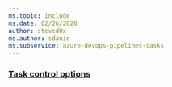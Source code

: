 ```yaml
---
ms.topic: include
ms.date: 02/26/2020
author: steved0x
ms.author: sdanie
ms.subservice: azure-devops-pipelines-tasks
---
```


### [Task control options](../../process/tasks.md#controloptions)